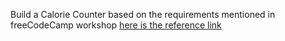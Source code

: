 Build a Calorie Counter based on the requirements mentioned in freeCodeCamp workshop [here is the reference link](https://www.freecodecamp.org/learn/javascript-algorithms-and-data-structures-v8/learn-form-validation-by-building-a-calorie-counter/step-97)